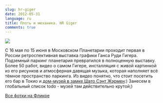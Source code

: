```yaml
---
slug: hr-giger
date: 2012-05-31
language: ru
title: Плоть и механика. HR Giger
comments: true
---
```


<p><img src="/images/hr-giger/giger.jpg"></p>

С 16 мая по 15 июня в Московском Планетарии проходит первая в России
ретроспективная выставка графики Ганса Руди Гигера. Подземный паркинг
планетария превратился в полноценную выставку. Более 50 работ, видео о самом
Гигере, инсталляция с живой картинкой из его рисунков и атмосферная давящая
музыка, которая наполняет всё тёмное пространство паркинга. Из видео понятно,
что стоит посетить его бар в Токио и [дом-музей в замке Шато Сэнт Жэрмен](http://www.hrgiger.com/museum/):) Занесем в глобальный список todo -
музей там действительно крутой;)

[Все фотки на Фликре](http://www.flickr.com/photos/stas_spiridonov/sets/72157631159272006/)
